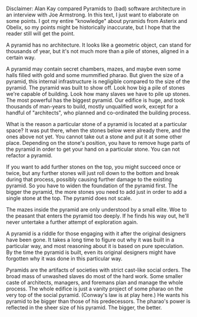 Disclaimer: Alan Kay compared Pyramids to (bad) software architecture in an
interview with Joe Armstrong. In this text, I just want to elaborate on some
points. I got my entire "knowledge" about pyramids from Asterix and Obelix, so
my points might be historically inaccurate, but I hope that the reader still
will get the point.

A pyramid has no architecture. It looks like a geometric object, can stand for
thousands of year, but it's not much more than a pile of stones, aligned in a
certain way.

A pyramid may contain secret chambers, mazes, and maybe even some halls
filled with gold and some mummified pharao. But given the size of a pyramid,
this internal infrastructure is negligible compared to the size of the pyramid.
The pyramid was built to show off. Look how big a pile of stones we're capable
of building. Look how many slaves we have to pile up stones. The most powerful
has the biggest pyramid. Our edifice is huge, and took thousands of man-years to
build, mostly unqualified work, except for a handful of "architects", who
planned and co-ordinated the building process.

What is the reason a particular stone of a pyramid is located at a particular
space? It was put there, when the stones below were already there, and the ones
above not yet. You cannot take out a stone and put it at some other place.
Depending on the stone's position, you have to remove huge parts of the pyramid
in order to get your hand on a particular stone. You can not refactor a pyramid.

If you want to add further stones on the top, you might succeed once or twice,
but any further stones will just roll down to the bottom and break during that
process, possibly causing further damage to the existing pyramid. So you have to
widen the foundation of the pyramid first. The bigger the pyramid, the more
stones you need to add just in order to add a single stone at the top. The
pyramid does not scale.

The mazes inside the pyramid are only understood by a small elite. Woe to the
peasant that enters the pyramid too deeply. If he finds his way out, he'll never
untertake a further attempt of exploration again.

A pyramid is a riddle for those engaging with it after the original designers
have been gone. It takes a long time to figure out why it was built in a
particular way, and most reasoning about it is based on pure speculation. By the
time the pyramid is built, even its original designers might have forgotten why
it was done in this particular way.

Pyramids are the artifacts of societies with strict cast-like social orders. The
broad mass of unwashed slaves do most of the hard work. Some smaller caste of
architects, managers, and foremans plan and manage the whole process. The whole
edifice is just a vanity project of some pharao on the very top of the social
pyramid. (Conway's law is at play here.) He wants his pyramid to be bigger than
those of his predecessors. The pharao's power is reflected in the sheer size of
his pyramid. The bigger, the better.
